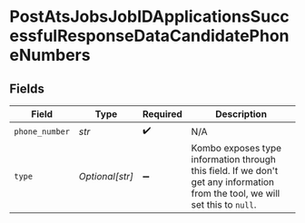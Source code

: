 # PostAtsJobsJobIDApplicationsSuccessfulResponseDataCandidatePhoneNumbers


## Fields

| Field                                                                                                                         | Type                                                                                                                          | Required                                                                                                                      | Description                                                                                                                   |
| ----------------------------------------------------------------------------------------------------------------------------- | ----------------------------------------------------------------------------------------------------------------------------- | ----------------------------------------------------------------------------------------------------------------------------- | ----------------------------------------------------------------------------------------------------------------------------- |
| `phone_number`                                                                                                                | *str*                                                                                                                         | :heavy_check_mark:                                                                                                            | N/A                                                                                                                           |
| `type`                                                                                                                        | *Optional[str]*                                                                                                               | :heavy_minus_sign:                                                                                                            | Kombo exposes type information through this field. If we don't get any information from the tool, we will set this to `null`. |
